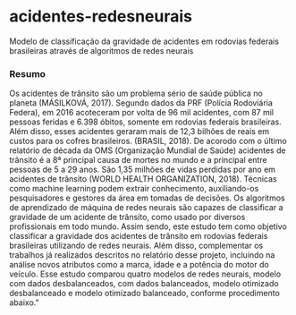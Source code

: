 # acidentes-redesneurais
Modelo de classificação da gravidade de acidentes em rodovias federais brasileiras através de algoritmos de redes neurais

### Resumo
Os acidentes de trânsito são um problema sério de saúde pública no planeta (MÁSILKOVÁ, 2017). Segundo dados da PRF (Polícia Rodoviária Federa), em 2016 acoteceram por volta de 96 mil acidentes, com 87 mil pessoas feridas e 6.398 óbitos, somente em rodovias federais brasileiras. Além disso, esses acidentes geraram mais de 12,3 bilhões de reais em custos para os cofres brasileiros. (BRASIL, 2018). De acorodo com o último relatório de década da OMS (Organização Mundial de Saúde) acidentes de trânsito é a 8ª principal causa de mortes no mundo e a principal entre pessoas de 5 a 29 anos. São 1,35 milhões de vidas perdidas por ano em acidentes de trânsito (WORLD HEALTH ORGANIZATION, 2018).
Técnicas como machine learning podem extrair conhecimento, auxiliando-os pesquisadores e gestores da área em tomadas de decisões. Os algoritmos de aprendizado de máquina de redes neurais são capazes de classificar a gravidade de um acidente de trânsito, como usado por diversos profissionais em todo mundo. Assim sendo, este estudo tem como objetivo classificar a gravidade dos acidentes de trânsito em rodovias federais brasileiras utilizando de redes neurais. Além disso, complementar os trabalhos já realizados descritos no relatório desse projeto, incluindo na análise novos atributos como a marca, idade e a potência do motor do veículo.
Esse estudo comparou quatro modelos de redes neurais, modelo com dados desbalanceados, com dados balanceados, modelo otimizado desbalanceado e modelo otimizado balanceado, conforme procedimento abaixo."

